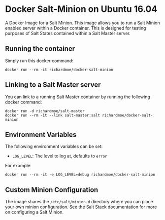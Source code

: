 # Docker Salt-Minion on Ubuntu 16.04

A Docker Image for a Salt Minion. This image allows you to run a Salt Minion
enabled server within a Docker container. This is designed for testing purposes
of Salt States contained within a Salt Master server.

## Running the container

Simply run this docker command:

    docker run --rm -it richardmoe/docker-salt-minion

## Linking to a Salt Master server

You can link to a running Salt Master container by running the following
docker command:

    docker run -d richardmoe/salt-master
    docker run --rm -it --link salt-master:salt richardmoe/docker-salt-minion

## Environment Variables

The following environment variables can be set:

* `LOG_LEVEL`: The level to log at, defaults to `error`

For example:

    docker run --rm -it -e LOG_LEVEL=debug richardmoe/docker-salt-minion

## Custom Minion Configuration

The image shares the `/etc/salt/minion.d` directory where you can place your
own minion configuration. See the Salt Stack documentation for more on
configuring a Salt Minion.

